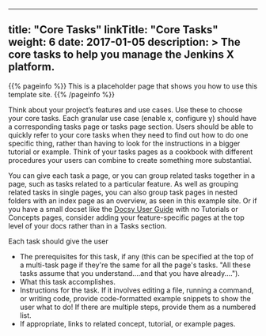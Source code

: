 
---
title: "Core Tasks"
linkTitle: "Core Tasks"
weight: 6
date: 2017-01-05
description: >
  The core tasks to help you manage the Jenkins X platform.
---

{{% pageinfo %}}
This is a placeholder page that shows you how to use this template site.
{{% /pageinfo %}}

Think about your project’s features and use cases. Use these to choose your core tasks. Each granular use case (enable x, configure y) should have a corresponding tasks page or tasks page section. Users should be able to quickly refer to your core tasks when they need to find out how to do one specific thing, rather than having to look for the instructions in a bigger tutorial or example. Think of your tasks pages as a cookbook with different procedures your users can combine to create something more substantial.

You can give each task a page, or you can group related tasks together in a page, such as tasks related to a particular feature. As well as grouping related tasks in single pages, you can also group task pages in nested folders with an index page as an overview, as seen in this example site. Or if you have a small docset like the [Docsy User Guide](https://docsy.dev/docs/) with no Tutorials or Concepts pages, consider adding your feature-specific pages at the top level of your docs rather than in a Tasks section. 

Each task should give the user

* The prerequisites for this task, if any (this can be specified at the top of a multi-task page if they're the same for all the page's tasks. "All these tasks assume that you understand....and that you have already....").
* What this task accomplishes.
* Instructions for the task. If it involves editing a file, running a command, or writing code, provide code-formatted example snippets to show the user what to do! If there are multiple steps, provide them as a numbered list.
* If appropriate, links to related concept, tutorial, or example pages.

